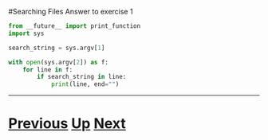 #Searching Files Answer to exercise 1

```python
from __future__ import print_function
import sys

search_string = sys.argv[1]

with open(sys.argv[2]) as f:
    for line in f:
        if search_string in line:
            print(line, end="")
```

***

# [Previous](searching.md) [Up](README.md) [Next](searching.md)
